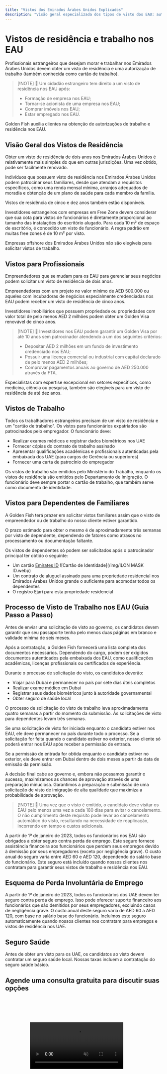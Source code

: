 ```yaml
---
title: "Vistos dos Emirados Árabes Unidos Explicados"
description: "Visão geral especializada dos tipos de visto dos EAU: autorizações de residência, vistos de trabalho e vistos para dependentes. Tudo o que você precisa saber sobre requisitos e processamento."
---
```


# Vistos de residência e trabalho nos EAU

Profissionais estrangeiros que desejam morar e trabalhar nos Emirados Árabes Unidos devem obter um visto de residência e uma autorização de trabalho (também conhecida como cartão de trabalho).

> [!NOTE] 💚 Um cidadão estrangeiro tem direito a um visto de residência nos EAU após:
>
> - Formação de empresa nos EAU;
> - Tornar-se acionista de uma empresa nos EAU;
> - Comprar imóveis nos EAU;
> - Estar empregado nos EAU.

Golden Fish auxilia clientes na obtenção de autorizações de trabalho e residência nos EAU.

## Visão Geral dos Vistos de Residência

Obter um visto de residência de dois anos nos Emirados Árabes Unidos é relativamente mais simples do que em outras jurisdições. Uma vez obtido, pode ser facilmente renovado.

Indivíduos que possuem visto de residência nos Emirados Árabes Unidos podem patrocinar seus familiares, desde que atendam a requisitos específicos, como uma renda mensal mínima, arranjos adequados de moradia e obtenção de um plano de saúde para cada membro da família.

Vistos de residência de cinco e dez anos também estão disponíveis.

Investidores estrangeiros com empresas em Free Zone devem considerar que sua cota para vistos de funcionários é diretamente proporcional ao tamanho das instalações do escritório alugado. Para cada 10 m² de espaço de escritório, é concedido um visto de funcionário. A regra padrão em muitas free zones é de 10 m² por visto.

Empresas offshore dos Emirados Árabes Unidos não são elegíveis para solicitar vistos de trabalho.

## Vistos para Profissionais

Empreendedores que se mudam para os EAU para gerenciar seus negócios podem solicitar um visto de residência de dois anos.

Empreendedores com um projeto no valor mínimo de AED 500.000 ou aqueles com incubadoras de negócios especialmente credenciadas nos EAU podem receber um visto de residência de cinco anos.

Investidores imobiliários que possuem propriedade ou propriedades com valor total de pelo menos AED 2 milhões podem obter um Golden Visa renovável de cinco anos.

> [!NOTE] 💚 Investidores nos EAU podem garantir um Golden Visa por até 10 anos sem patrocinador atendendo a um dos seguintes critérios:
>
> - Depositar AED 2 milhões em um fundo de investimento credenciado nos EAU;
> - Possuir uma licença comercial ou industrial com capital declarado de pelo menos AED 2 milhões;
> - Comprovar pagamentos anuais ao governo de AED 250.000 através da FTA.

Especialistas com expertise excepcional em setores específicos, como medicina, ciência ou pesquisa, também são elegíveis para um visto de residência de até dez anos.

## Vistos de Trabalho

Todos os trabalhadores estrangeiros precisam de um visto de residência e um "cartão de trabalho". Os vistos para funcionários expatriados são patrocinados pelo empregador. O funcionário deve:

- Realizar exames médicos e registrar dados biométricos nos UAE
- Fornecer cópias do contrato de trabalho assinado
- Apresentar qualificações acadêmicas e profissionais autenticadas pela embaixada dos UAE (para cargos de Gerência ou superiores)
- Fornecer uma carta de patrocínio do empregador

Os vistos de trabalho são emitidos pelo Ministério do Trabalho, enquanto os vistos de residência são emitidos pelo Departamento de Imigração. O funcionário deve sempre portar o cartão de trabalho, que também serve como documento de identidade.

## Vistos para Dependentes de Familiares

A Golden Fish terá prazer em solicitar vistos familiares assim que o visto de empreendedor ou de trabalho do nosso cliente estiver garantido.

O prazo estimado para obter o mesmo é de aproximadamente três semanas por visto de dependente, dependendo de fatores como atrasos no processamento ou documentação faltante.

Os vistos de dependentes só podem ser solicitados após o patrocinador principal ter obtido o seguinte:

- Um cartão [Emirates ID](https://u.ae/en/information-and-services/visa-and-emirates-id/emirates-id) ![Cartão de Identidade](/img/ILON MASK ID.webp)
- Um contrato de aluguel assinado para uma propriedade residencial nos Emirados Árabes Unidos grande o suficiente para acomodar todos os dependentes
- O registro Ejari para esta propriedade residencial

## Processo de Visto de Trabalho nos EAU (Guia Passo a Passo)

Antes de enviar uma solicitação de visto ao governo, os candidatos devem garantir que seu passaporte tenha pelo menos duas páginas em branco e validade mínima de seis meses.

Após a contratação, a Golden Fish fornecerá uma lista completa dos documentos necessários. Dependendo do cargo, podem ser exigidos documentos autenticados pela embaixada dos EAU, como qualificações acadêmicas, licenças profissionais ou certificados de experiência.

Durante o processo de solicitação do visto, os candidatos deverão:

- Viajar para Dubai e permanecer no país por sete dias úteis completos
- Realizar exame médico em Dubai
- Registrar seus dados biométricos junto à autoridade governamental
- Obter seguro de saúde local

O processo de solicitação do visto de trabalho leva aproximadamente quatro semanas a partir do momento da submissão. As solicitações de visto para dependentes levam três semanas.

Se uma solicitação de visto for iniciada enquanto o candidato estiver nos EAU, ele deve permanecer no país durante todo o processo. Se a solicitação for feita quando o candidato estiver no exterior, nosso cliente só poderá entrar nos EAU após receber a permissão de entrada.

Se a permissão de entrada for obtida enquanto o candidato estiver no exterior, ele deve entrar em Dubai dentro de dois meses a partir da data de emissão da permissão.

A decisão final cabe ao governo e, embora não possamos garantir o sucesso, maximizamos as chances de aprovação através de uma preparação minuciosa. Garantimos a preparação e submissão de uma solicitação de visto de imigração de alta qualidade que maximiza a probabilidade de aprovação.

> [!NOTE] 💚 Uma vez que o visto é emitido, o candidato deve visitar os EAU pelo menos uma vez a cada 180 dias para evitar o cancelamento.
> O não cumprimento deste requisito pode levar ao cancelamento automático do visto, resultando na necessidade de reaplicação, incorrendo em tempo e custos adicionais.

A partir de 1º de janeiro de 2023, todos os funcionários nos EAU são obrigados a obter seguro contra perda de emprego. Este seguro fornece assistência financeira aos funcionários que perdem seus empregos devido à demissão por seus empregadores (exceto por negligência grave). O custo anual do seguro varia entre AED 60 e AED 120, dependendo do salário base do funcionário. Este seguro está incluído quando nossos clientes nos contratam para garantir seus vistos de trabalho e residência nos EAU.

## Esquema de Perda Involuntária de Emprego

A partir de 1º de janeiro de 2023, todos os funcionários dos UAE devem ter seguro contra perda de emprego. Isso pode oferecer suporte financeiro aos funcionários que são demitidos por seus empregadores, excluindo casos de negligência grave. O custo anual deste seguro varia de AED 60 a AED 120, com base no salário base do funcionário. Incluímos este seguro automaticamente quando nossos clientes nos contratam para empregos e vistos de residência nos UAE.

## Seguro Saúde

Antes de obter um visto para os UAE, os candidatos ao visto devem contratar um seguro saúde local. Nossas taxas incluem a contratação do seguro saúde básico.

## Agende uma consulta gratuita para discutir suas opções

<video  autoplay muted playsinline style="padding: 80px" >
  <source src="/video/iStock-2185914135.mp4" type="video/mp4">
</video>

<ContactFormModal formName="Employment Visa [guide]" buttonText="Obtenha uma consulta gratuita" :services="[
    '💼 Visto de Trabalho + Cartão de Trabalho',
    '👨‍💼 Visto de Empreendedor (2 anos)',
    '🏢 Visto de Free Zone Company',
    '👨‍👩‍👧‍👦 Visto para Dependentes Familiares',
    '💳 Solicitação de Emirates ID',
    '💵 Salário mensal acima de AED 30K',
    '💰 Elegibilidade para Golden Visa',
    '❓ Outros Serviços de Visto',
    ]"/>
